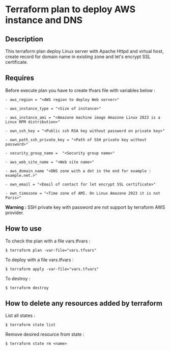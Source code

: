 # Terraform plan to deploy AWS instance and DNS

## Description 

This terraform plan deploy Linux server with Apache Httpd and virtual host, create
record for domain name in existing zone and let's encrypt SSL certificate.

## Requires

Before execute plan you have to create tfvars file with variables below :

```
- aws_region = "<AWS region to deploy Web server>"

- aws_instance_type = "<Size of instance>"

- aws_instance_ami = "<Amazone machine image Amazone Linux 2023 is a Linux RPM distribution>"

- own_ssh_key = "<Public ssh RSA key without password on private key>"

- own_path_ssh_private_key = "<Path of SSH private key without password>" 

- security_group_name =  "<Security group name>"

- aws_web_site_name = "<Web site name>" 

- aws_domain_name "<DNS zone with a dot in the end for example : example.net.>"

- own_email = "<Email of contact for let encrypt SSL certificate>"

- own_timezone = "<Time zone of AMI. On Linux Amazone 2023 it is not Paris>"
```

**Warning :** SSH private key with password are not support by terraform AWS provider.

## How to use 

To check the plan with a file vars.tfvars :

```
$ terraform plan -var-file="vars.tfvars"
```

To deploy with a file vars.tfvars :

```
$ terraform apply -var-file="vars.tfvars"
```

To destroy : 

```
$ terraform destroy
```

## How to delete any resources added by terraform

List all states :

```
$ terraform state list 
```

Remove desired resource from state :

```
$ terraform state rm <name>
```
